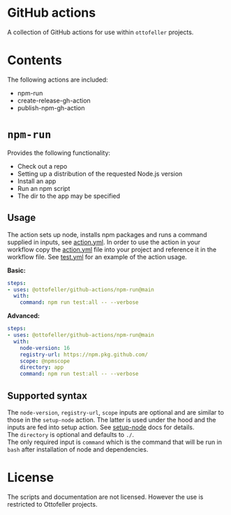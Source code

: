 # GitHub actions
A collection of GitHub actions for use within `ottofeller` projects.

# Contents
The following actions are included:

- npm-run
- create-release-gh-action
- publish-npm-gh-action
# `npm-run`

Provides the following functionality:

- Check out a repo
- Setting up a distribution of the requested Node.js version
- Install an app
- Run an npm script
- The dir to the app may be specified

## Usage

The action sets up node, installs npm packages and runs a command supplied in inputs, see [action.yml](npm-run/action.yml). In order to use the action in your workflow copy the [action.yml](npm-run/action.yml) file into your project and reference it in the workflow file. See [test.yml](.github/workflows/test.yml) for an example of the action usage.

**Basic:**
```yaml
steps:
- uses: @ottofeller/github-actions/npm-run@main
  with:
    command: npm run test:all -- --verbose
```

**Advanced:**
```yaml
steps:
- uses: @ottofeller/github-actions/npm-run@main
  with:
    node-version: 16
    registry-url: https://npm.pkg.github.com/
    scope: @npmscope
    directory: app
    command: npm run test:all -- --verbose
```

## Supported syntax
The `node-version`, `registry-url`, `scope` inputs are optional and are similar to those in the `setup-node` action. The latter is used under the hood and the inputs are fed into setup action. See [setup-node](https://github.com/actions/setup-node#readme) docs for details.\
The `directory` is optional and defaults to `./`.\
The only required input is `command` which is the command that will be run in `bash` after installation of node and dependencies.

# License
The scripts and documentation are not licensed. However the use is restricted to Ottofeller projects.
